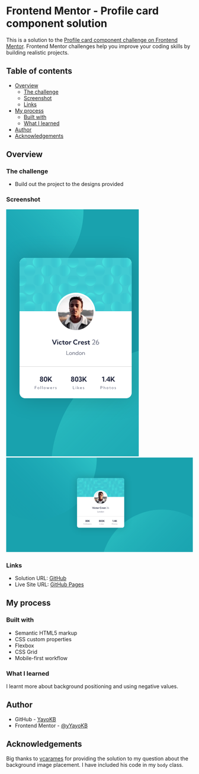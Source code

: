 # Frontend Mentor - Profile card component solution

This is a solution to the [Profile card component challenge on Frontend Mentor](https://www.frontendmentor.io/challenges/profile-card-component-cfArpWshJ). Frontend Mentor challenges help you improve your coding skills by building realistic projects.

## Table of contents

- [Overview](#overview)
  - [The challenge](#the-challenge)
  - [Screenshot](#screenshot)
  - [Links](#links)
- [My process](#my-process)
  - [Built with](#built-with)
  - [What I learned](#what-i-learned)
- [Author](#author)
- [Acknowledgements](#acknowledgements)

## Overview

### The challenge

- Build out the project to the designs provided

### Screenshot

![](./screenshot-mobile.jpg)
![](./screenshot.jpg)

### Links

- Solution URL: [GitHub](https://github.com/YayoKB/fem-profile-card)
- Live Site URL: [GitHub Pages](https://yayokb.github.io/fem-profile-card)

## My process

### Built with

- Semantic HTML5 markup
- CSS custom properties
- Flexbox
- CSS Grid
- Mobile-first workflow

### What I learned

I learnt more about background positioning and using negative values.

## Author

- GitHub - [YayoKB](https://github.com/YayoKB)
- Frontend Mentor - [@yYayoKB](https://www.frontendmentor.io/profile/YayoKB)

## Acknowledgements

Big thanks to [vcarames](https://www.frontendmentor.io/profile/vcarames) for providing the solution to my question about the background image placement. I have included his code in my `body` class.
